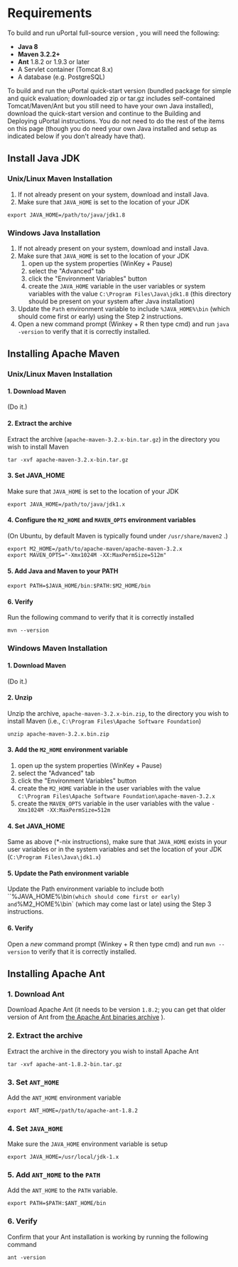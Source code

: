 # Requirements

To build and run uPortal full-source version , you will need the following:

+ **Java 8**
+ **Maven 3.2.2+**
+ **Ant** 1.8.2 or 1.9.3 or later
+ A Servlet container (Tomcat 8.x)
+ A database (e.g. PostgreSQL)

To build and run the uPortal quick-start version (bundled package for simple and quick evaluation; downloaded zip or tar.gz includes self-contained Tomcat/Maven/Ant but you still need to have your own Java installed), download the quick-start version and continue to the Building and Deploying uPortal instructions.  You do not need to do the rest of the items on this page (though you do need your own Java installed and setup as indicated below if you don't already have that).

## Install Java JDK

### Unix/Linux Maven Installation

1. If not already present on your system, download and install Java.
2. Make sure that `JAVA_HOME` is set to the location of your JDK

```shell
export JAVA_HOME=/path/to/java/jdk1.8
```

### Windows Java Installation

1. If not already present on your system, download and install Java.
2. Make sure that `JAVA_HOME` is set to the location of your JDK
    1. open up the system properties (WinKey + Pause)
    2. select the "Advanced" tab
    3. click the "Environment Variables" button
    4. create the `JAVA_HOME` variable in the user variables or system variables with the value `C:\Program Files\Java\jdk1.8` (this directory should be present on your system after Java installation)
3. Update the `Path` environment variable to include `%JAVA_HOME%\bin` (which should come first or early) using the Step 2 instructions.
4. Open a new command prompt (Winkey + R then type cmd) and run `java -version` to verify that it is correctly installed.

## Installing Apache Maven

### Unix/Linux Maven Installation

#### 1. Download Maven

(Do it.)

#### 2. Extract the archive

Extract the archive (`apache-maven-3.2.x-bin.tar.gz`) in the directory you wish to install Maven

```shell_session
tar -xvf apache-maven-3.2.x-bin.tar.gz
```

#### 3. Set JAVA_HOME

Make sure that `JAVA_HOME` is set to the location of your JDK

```shell
export JAVA_HOME=/path/to/java/jdk1.x
```

#### 4. Configure the `M2_HOME` and `MAVEN_OPTS` environment variables

(On Ubuntu, by default Maven is typically found under `/usr/share/maven2` .)

```shell
export M2_HOME=/path/to/apache-maven/apache-maven-3.2.x
export MAVEN_OPTS="-Xmx1024M -XX:MaxPermSize=512m"
```

#### 5. Add Java and Maven to your PATH

```shell
export PATH=$JAVA_HOME/bin:$PATH:$M2_HOME/bin
```

#### 6. Verify

Run the following command to verify that it is correctly installed

```shell_session
mvn --version
```

### Windows Maven Installation

#### 1. Download Maven

(Do it.)

#### 2. Unzip

Unzip the archive, `apache-maven-3.2.x-bin.zip`, to the directory you wish to install Maven (i.e., `C:\Program Files\Apache Software Foundation`)

```shell_session
unzip apache-maven-3.2.x.bin.zip
```

#### 3. Add the `M2_HOME` environment variable

1. open up the system properties (WinKey + Pause)
2. select the "Advanced" tab
3. click the "Environment Variables" button
4. create the `M2_HOME` variable in the user variables with the value `C:\Program Files\Apache Software Foundation\apache-maven-3.2.x`
5. create the `MAVEN_OPTS` variable in the user variables with the value `-Xmx1024M -XX:MaxPermSize=512m`

#### 4. Set JAVA_HOME

Same as above (*-nix instructions), make sure that `JAVA_HOME` exists in your user variables or in the system variables and set the location of your JDK (`C:\Program Files\Java\jdk1.x`)

#### 5. Update the Path environment variable

Update the Path environment variable to include both ``%JAVA_HOME%\bin` (which should come first or early) and `%M2_HOME%\bin` (which may come last or late) using the Step 3 instructions.

#### 6. Verify

Open a *new* command prompt (Winkey + R then type cmd) and run `mvn --version` to verify that it is correctly installed.


## Installing Apache Ant

### 1. Download Ant

Download Apache Ant (it needs to be version `1.8.2`; you can get that older version of Ant from [the Apache Ant binaries archive](http://archive.apache.org/dist/ant/binaries/) ).

### 2. Extract the archive

Extract the archive in the directory you wish to install Apache Ant

```shell_session
tar -xvf apache-ant-1.8.2-bin.tar.gz
```
### 3. Set `ANT_HOME`

Add the `ANT_HOME` environment variable

```shell
export ANT_HOME=/path/to/apache-ant-1.8.2
```

### 4. Set `JAVA_HOME`

Make sure the `JAVA_HOME` environment variable is setup

```shell
export JAVA_HOME=/usr/local/jdk-1.x
```

### 5. Add `ANT_HOME` to the `PATH`

Add the `ANT_HOME` to the `PATH` variable.

```shell_session
export PATH=$PATH:$ANT_HOME/bin
```
### 6. Verify

Confirm that your Ant installation is working by running the following command

```shell_session
ant -version
```

 

